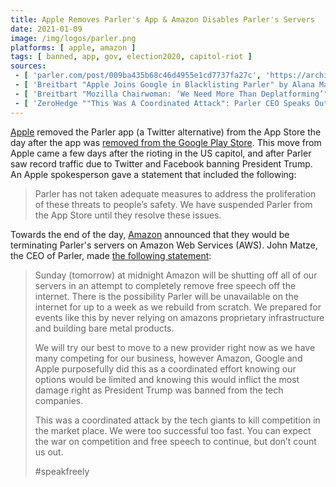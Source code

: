 ```yaml
---
title: Apple Removes Parler's App & Amazon Disables Parler's Servers
date: 2021-01-09
image: /img/logos/parler.png
platforms: [ apple, amazon ]
tags: [ banned, app, gov, election2020, capitol-riot ]
sources:
 - [ 'parler.com/post/009ba435b68c46d4955e1cd7737fa27c', 'https://archive.is/EmECm' ]
 - [ 'Breitbart "Apple Joins Google in Blacklisting Parler" by Alana Mastrangelo (9 Jan 2021)', 'https://www.breitbart.com/tech/2021/01/09/apple-joins-google-in-blacklisting-parler/' ]
 - [ 'Breitbart "Mozilla Chairwoman: ‘We Need More Than Deplatforming’" by Joshua Klein (10 Jan 2021)', 'https://www.breitbart.com/politics/2021/01/10/mozilla-chairwoman-we-need-more-than-deplatforming/' ]
 - [ 'ZeroHedge ""This Was A Coordinated Attack": Parler CEO Speaks Out After Amazon Boots From AWS, Vows To Rebuild ''From Scratch''" by Tyler Durden (9 Jan 2021)', 'https://archive.is/uAHMi' ]
---
```


[Apple](/apple/) removed the Parler app (a Twitter alternative) from the App
Store the day after the app was [removed from the Google Play
Store](/events/google-removes-parler-from-play-store/). This move from Apple
came a few days after the rioting in the US capitol, and after Parler saw
record traffic due to Twitter and Facebook banning President Trump. An Apple
spokesperson gave a statement that included the following:

> Parler has not taken adequate measures to address the proliferation of these
> threats to people’s safety. We have suspended Parler from the App Store until
> they resolve these issues.

Towards the end of the day, [Amazon](/amazon/) announced that they would be
terminating Parler's servers on Amazon Web Services (AWS). John Matze, the CEO
of Parler, made [the following statement](https://archive.is/EmECm):

> Sunday (tomorrow) at midnight Amazon will be shutting off all of our servers
> in an attempt to completely remove free speech off the internet. There is the
> possibility Parler will be unavailable on the internet for up to a week as we
> rebuild from scratch. We prepared for events like this by never relying on
> amazons proprietary infrastructure and building bare metal products.
>
> We will try our best to move to a new provider right now as we have many
> competing for our business, however Amazon, Google and Apple purposefully did
> this as a coordinated effort knowing our options would be limited and knowing
> this would inflict the most damage right as President Trump was banned from
> the tech companies.
>
> This was a coordinated attack by the tech giants to kill competition in the
> market place. We were too successful too fast. You can expect the war on
> competition and free speech to continue, but don’t count us out.
>
> #speakfreely
